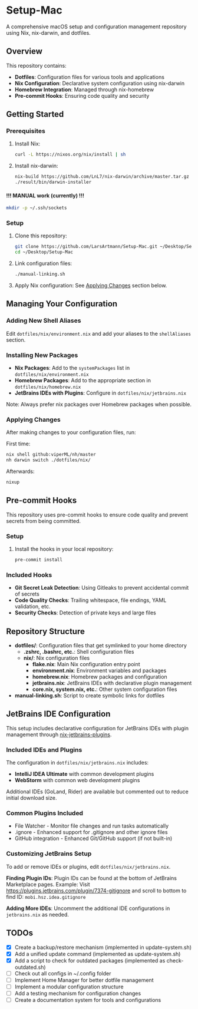 # Setup-Mac

A comprehensive macOS setup and configuration management repository using Nix, nix-darwin, and dotfiles.

## Overview

This repository contains:

- **Dotfiles**: Configuration files for various tools and applications
- **Nix Configuration**: Declarative system configuration using nix-darwin
- **Homebrew Integration**: Managed through nix-homebrew
- **Pre-commit Hooks**: Ensuring code quality and security

## Getting Started

### Prerequisites

1. Install Nix:
   ```sh
   curl -L https://nixos.org/nix/install | sh
   ```

2. Install nix-darwin:
   ```sh
   nix-build https://github.com/LnL7/nix-darwin/archive/master.tar.gz -A installer
   ./result/bin/darwin-installer
   ```
#### !!! MANUAL work (currently) !!!
```bash
mkdir -p ~/.ssh/sockets
```

### Setup

1. Clone this repository:
   ```sh
   git clone https://github.com/LarsArtmann/Setup-Mac.git ~/Desktop/Setup-Mac
   cd ~/Desktop/Setup-Mac
   ```

2. Link configuration files:
   ```sh
   ./manual-linking.sh
   ```

3. Apply Nix configuration:
   See [Applying Changes](#applying-changes) section below.

## Managing Your Configuration

### Adding New Shell Aliases

Edit `dotfiles/nix/environment.nix` and add your aliases to the `shellAliases` section.

### Installing New Packages

- **Nix Packages**: Add to the `systemPackages` list in `dotfiles/nix/environment.nix`
- **Homebrew Packages**: Add to the appropriate section in `dotfiles/nix/homebrew.nix`
- **JetBrains IDEs with Plugins**: Configure in `dotfiles/nix/jetbrains.nix`

Note: Always prefer nix packages over Homebrew packages when possible.

### Applying Changes

After making changes to your configuration files, run:

First time:

```sh
nix shell github:viperML/nh/master
nh darwin switch ./dotfiles/nix/
```

Afterwards:

```sh
nixup
```

## Pre-commit Hooks

This repository uses pre-commit hooks to ensure code quality and prevent secrets from being committed.

### Setup

1. Install the hooks in your local repository:
   ```sh
   pre-commit install
   ```

### Included Hooks

- **Git Secret Leak Detection**: Using Gitleaks to prevent accidental commit of secrets
- **Code Quality Checks**: Trailing whitespace, file endings, YAML validation, etc.
- **Security Checks**: Detection of private keys and large files

## Repository Structure

- **dotfiles/**: Configuration files that get symlinked to your home directory
  - **.zshrc, .bashrc, etc.**: Shell configuration files
  - **nix/**: Nix configuration files
    - **flake.nix**: Main Nix configuration entry point
    - **environment.nix**: Environment variables and packages
    - **homebrew.nix**: Homebrew packages and configuration
    - **jetbrains.nix**: JetBrains IDEs with declarative plugin management
    - **core.nix, system.nix, etc.**: Other system configuration files
- **manual-linking.sh**: Script to create symbolic links for dotfiles

## JetBrains IDE Configuration

This setup includes declarative configuration for JetBrains IDEs with plugin management through [nix-jetbrains-plugins](https://github.com/theCapypara/nix-jetbrains-plugins).

### Included IDEs and Plugins

The configuration in `dotfiles/nix/jetbrains.nix` includes:

- **IntelliJ IDEA Ultimate** with common development plugins
- **WebStorm** with common web development plugins  

Additional IDEs (GoLand, Rider) are available but commented out to reduce initial download size.

### Common Plugins Included

- File Watcher - Monitor file changes and run tasks automatically
- .ignore - Enhanced support for .gitignore and other ignore files
- GitHub integration - Enhanced Git/GitHub support (if not built-in)

### Customizing JetBrains Setup

To add or remove IDEs or plugins, edit `dotfiles/nix/jetbrains.nix`. 

**Finding Plugin IDs**: Plugin IDs can be found at the bottom of JetBrains Marketplace pages.
Example: Visit https://plugins.jetbrains.com/plugin/7374-gitignore and scroll to bottom to find ID: `mobi.hsz.idea.gitignore`

**Adding More IDEs**: Uncomment the additional IDE configurations in `jetbrains.nix` as needed.

## TODOs

- [x] Create a backup/restore mechanism (implemented in update-system.sh)
- [x] Add a unified update command (implemented as update-system.sh)
- [x] Add a script to check for outdated packages (implemented as check-outdated.sh)
- [ ] Check out all configs in ~/.config folder
- [ ] Implement Home Manager for better dotfile management
- [ ] Implement a modular configuration structure
- [ ] Add a testing mechanism for configuration changes
- [ ] Create a documentation system for tools and configurations
